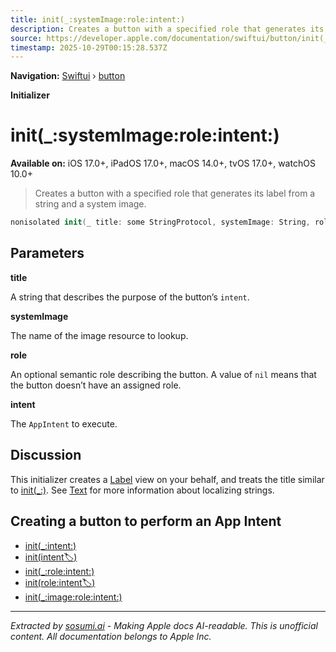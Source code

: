 ```yaml
---
title: init(_:systemImage:role:intent:)
description: Creates a button with a specified role that generates its label from a string and a system image.
source: https://developer.apple.com/documentation/swiftui/button/init(_:systemimage:role:intent:)
timestamp: 2025-10-29T00:15:28.537Z
---
```


**Navigation:** [Swiftui](/documentation/swiftui) › [button](/documentation/swiftui/button)

**Initializer**

# init(_:systemImage:role:intent:)

**Available on:** iOS 17.0+, iPadOS 17.0+, macOS 14.0+, tvOS 17.0+, watchOS 10.0+

> Creates a button with a specified role that generates its label from a string and a system image.

```swift
nonisolated init(_ title: some StringProtocol, systemImage: String, role: ButtonRole? = nil, intent: some AppIntent)
```

## Parameters

**title**

A string that describes the purpose of the button’s `intent`.



**systemImage**

The name of the image resource to lookup.



**role**

An optional semantic role describing the button. A value of `nil` means that the button doesn’t have an assigned role.



**intent**

The `AppIntent` to execute.



## Discussion

This initializer creates a [Label](/documentation/swiftui/label) view on your behalf, and treats the title similar to [init(_:)](/documentation/swiftui/text/init(_:)-9d1g4). See [Text](/documentation/swiftui/text) for more information about localizing strings.

## Creating a button to perform an App Intent

- [init(_:intent:)](/documentation/swiftui/button/init(_:intent:))
- [init(intent:label:)](/documentation/swiftui/button/init(intent:label:))
- [init(_:role:intent:)](/documentation/swiftui/button/init(_:role:intent:))
- [init(role:intent:label:)](/documentation/swiftui/button/init(role:intent:label:))
- [init(_:image:role:intent:)](/documentation/swiftui/button/init(_:image:role:intent:))

---

*Extracted by [sosumi.ai](https://sosumi.ai) - Making Apple docs AI-readable.*
*This is unofficial content. All documentation belongs to Apple Inc.*
